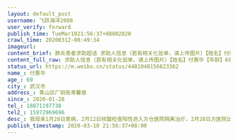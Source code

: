 ```yaml
---
layout: default_post
username: 飞跃海洋2008
user_verify: forward
publish_time: TueMar1021:56:37+08002020
crawl_time: 20200312-00:49:34
imageurl: 
content_brief: 肺炎患者求助超话 求助人信息（若有相关化验单，请上传图片）【姓名】付惠华【年龄】69【所在城市】武汉市【所在小区、社区】青山区厂前街青馨居【患病时间】2020-01-28【联系方式】●●●【其他紧急联系人】●●●【病情描述】我母亲1月28日患病，2月12日核酸检查阳性进入方仓 ...全文
content_full_raw: 求助人信息（若有相关化验单，请上传图片）【姓名】付惠华【年龄】69【所在城市】武汉市【所在小区、社区】青山区厂前街青馨居【患病时间】2020-01-28【联系方式】●●●【其他紧急联系人】●●●【病情描述】我母亲1月28日患病，2月12日核酸检查阳性进入方仓医院隔离治疗，2月28日方医院出院，现在宾馆隔离核酸检查3次阴性。这几天病情加重浑身无力吃不下饭疼痛难忍晚上睡不着觉。今天隔离点的医生带我母亲自费到青山区普仁医院看病检查ST显示肺部感染和胆有炎症，新冠性肺炎还没有好，因普仁医院不是定点医院不收住院要我们到定点医院赶快住院治疗也没有开任何药。隔离点上报防疫指挥部，指挥部领导指示要求赶快送到定点医院住院治疗，隔离点医生又把我母亲送到定点医院武汉市九医院，九医院说核酸阴性不收住院达不到住院治疗的标准。现在我母亲浑身无力呼吸困难，隔离点的医生也很无奈也怕出问题，但是医生也没有办法只能回隔离点。现在求助大家希望我母亲尽快住院治疗，我们全家都很担心。
status_url: https://m.weibo.cn/status/4481048156623362
name_: 付惠华
age_: 69
city_: 武汉市
address_: 青山区厂前街青馨居
since_: 2020-01-28
tel_: 18871197738
tel2_: 15972969696
desc_: 我母亲1月28日患病，2月12日核酸检查阳性进入方仓医院隔离治疗，2月28日方医院出院，现在宾馆隔离核酸检查3次阴性。这几天病情加重浑身无力吃不下饭疼痛难忍晚上睡不着觉。今天隔离点的医生带我母亲自费到青山区普仁医院看病检查ST显示肺部感染和胆有炎症，新冠性肺炎还没有好，因普仁医院不是定点医院不收住院要我们到定点医院赶快住院治疗也没有开任何药。隔离点上报防疫指挥部，指挥部领导指示要求赶快送到定点医院住院治疗，隔离点医生又把我母亲送到定点医院武汉市九医院，九医院说核酸阴性不收住院达不到住院治疗的标准。现在我母亲浑身无力呼吸困难，隔离点的医生也很无奈也怕出问题，但是医生也没有办法只能回隔离点。现在求助大家希望我母亲尽快住院治疗，我们全家都很担心。
publish_timestamp: 2020-03-10 21:56:37+08:00
---
```

